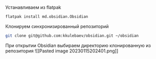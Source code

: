 Устанавливаем из flatpak
```sh
flatpak install md.obsidian.Obsidian
```

Клонируем синхронизированный репозиторий
```sh
git clone git@github.com:kkulebaev/obsidian.git ~/obsidian
```

При открытии Obsidian выбираем директорию клонированную из репозитория
![[Pasted image 20230115202401.png]]